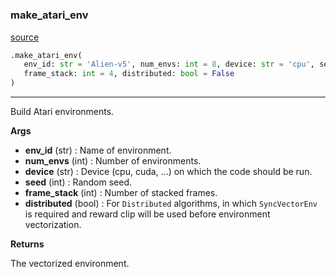 #


### make_atari_env
[source](https://github.com/RLE-Foundation/rllte/blob/main/rllte/env/atari/__init__.py/#L37)
```python
.make_atari_env(
   env_id: str = 'Alien-v5', num_envs: int = 8, device: str = 'cpu', seed: int = 1,
   frame_stack: int = 4, distributed: bool = False
)
```

---
Build Atari environments.


**Args**

* **env_id** (str) : Name of environment.
* **num_envs** (int) : Number of environments.
* **device** (str) : Device (cpu, cuda, ...) on which the code should be run.
* **seed** (int) : Random seed.
* **frame_stack** (int) : Number of stacked frames.
* **distributed** (bool) : For `Distributed` algorithms, in which `SyncVectorEnv` is required
    and reward clip will be used before environment vectorization.


**Returns**

The vectorized environment.

